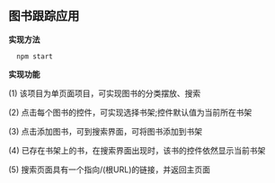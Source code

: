 ## 图书跟踪应用

**实现方法**

```
  npm start
```

**实现功能**

(1) 该项目为单页面项目，可实现图书的分类摆放、搜索

(2) 点击每个图书的控件，可实现选择书架;控件默认值为当前所在书架

(3) 点击添加图书，可到搜索界面，可将图书添加到书架

(4) 已存在书架上的书，在搜索界面出现时，该书的控件依然显示当前书架

(5) 搜索页面具有一个指向/(根URL)的链接，并返回主页面
